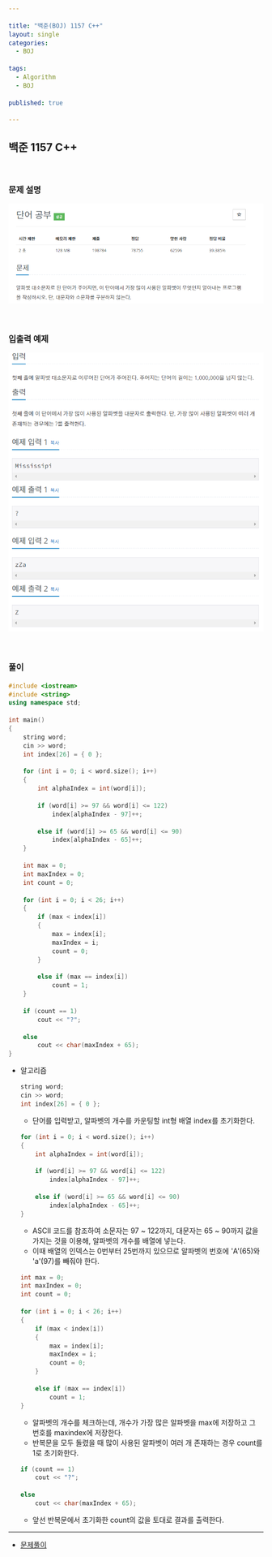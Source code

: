 ```yaml
---

title: "백준(BOJ) 1157 C++"
layout: single
categories:
  - BOJ

tags:
  - Algorithm
  - BOJ

published: true

---
```


## 백준 1157 C++

<br>

### 문제 설명

![image-20221209110118057](/assets/images/2022-12-09-BOJ11720/image-20221209110118057.png)

<br>

### 입출력 예제

![image-20221209110139530](/assets/images/2022-12-09-BOJ11720/image-20221209110139530.png)

<br>

### 풀이

```cpp
#include <iostream>
#include <string>
using namespace std;

int main()
{
	string word;
	cin >> word;
	int index[26] = { 0 };

	for (int i = 0; i < word.size(); i++)
    {
        int alphaIndex = int(word[i]);

		if (word[i] >= 97 && word[i] <= 122)
			index[alphaIndex - 97]++;

		else if (word[i] >= 65 && word[i] <= 90)
			index[alphaIndex - 65]++;
    }

	int max = 0;
	int maxIndex = 0;
	int count = 0;

	for (int i = 0; i < 26; i++)
	{
		if (max < index[i])
		{
			max = index[i];
			maxIndex = i;
			count = 0;
		}

		else if (max == index[i])
			count = 1;
	}

	if (count == 1)
		cout << "?";

	else
		cout << char(maxIndex + 65);
}
```

- 알고리즘

  ```cpp
  string word;
  cin >> word;
  int index[26] = { 0 };
  ```
  
  - 단어를 입력받고, 알파벳의 개수를 카운팅할 int형 배열 index를 초기화한다.
  
  ```cpp
  for (int i = 0; i < word.size(); i++)
  {
      int alphaIndex = int(word[i]);
  
      if (word[i] >= 97 && word[i] <= 122)
          index[alphaIndex - 97]++;
  
      else if (word[i] >= 65 && word[i] <= 90)
          index[alphaIndex - 65]++;
  }
  ```
  
  - ASCII 코드를 참조하여 소문자는 97 ~ 122까지, 대문자는 65 ~ 90까지 값을 가지는 것을 이용해, 알파벳의 개수를 배열에 넣는다.
  - 이때 배열의 인덱스는 0번부터 25번까지 있으므로 알파벳의 번호에 'A'(65)와 'a'(97)를 빼줘야 한다.
  
  ```cpp
  int max = 0;
  int maxIndex = 0;
  int count = 0;
  
  for (int i = 0; i < 26; i++)
  {
      if (max < index[i])
      {
          max = index[i];
          maxIndex = i;
          count = 0;
      }
  
      else if (max == index[i])
          count = 1;
  }
  ```
  
  - 알파벳의 개수를 체크하는데, 개수가 가장 많은 알파벳을 max에 저장하고 그 번호를 maxindex에 저장한다.
  - 반복문을 모두 돌렸을 때 많이 사용된 알파벳이 여러 개 존재하는 경우 count를 1로 초기화한다.
  
  ```cpp
  if (count == 1)
      cout << "?";
  
  else
      cout << char(maxIndex + 65);
  ```
  
  - 앞선 반복문에서 초기화한 count의 값을 토대로 결과를 출력한다.


---

- [문제풀이](https://www.acmicpc.net/user/malove8466)

